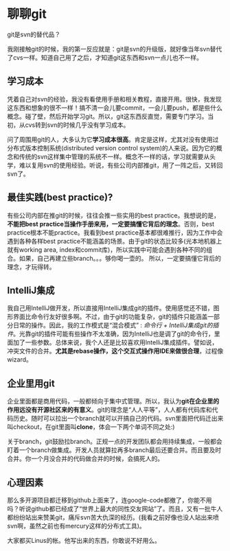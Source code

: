 # 聊聊git

git是svn的替代品？

我刚接触git的时候，我的第一反应就是：git是svn的升级版，就好像当年svn替代了cvs一样。知道自己用了之后，才知道git这东西和svn一点儿也不一样。

## 学习成本
凭着自己对svn的经验，我没有看使用手册和相关教程，直接开用。很快，我发现这东西和想象的很不一样！搞不清一会儿要commit，一会儿要push，都是些什么概念。碰了壁，然后开始学习git。所以，git这东西反直觉，需要专门学习。当初，从cvs转到svn的时候几乎没有学习成本。

问了周围用git的人，大多认为它**学习成本很高**。肯定是这样，尤其对没有使用过分布式版本控制系统(distributed version control system)的人来说。因为它的概念和传统的svn这样集中管理的系统不一样。概念不一样的话，学习就需要从头学，难以复用svn的使用经验。听说，有些公司内部推git，用了一阵之后，又转回svn了。

## 最佳实践(best practice)?
有些公司内部在推git的时候，往往会推一些实用的best practice。我想说的是，**不能把best practice当操作手册来用，一定要搞懂它背后的理念**。否则，best practice根本不能practice。我看到best practice基本都很难推行，因为工作中会遇到各种各样best practice不能涵盖的场景。由于git的状态比较多(光本地机器上就有working area, index和commit库)，所以实践中可能会遇到各种不同的组合。如果，自己再建立些branch。。。够你喝一壶的。
所以，一定要搞懂它背后的理念，才玩得转。

## IntelliJ集成
我自己用IntelliJ做开发，所以直接用IntelliJ集成git的插件。使用感觉还不错，图形界面比命令行友好很多啊。不过，由于git的功能复杂，git的插件只能涵盖一部分日常的操作。因此，我的工作模式是“混合模式” : *命令行 + IntelliJ集成git的插件*。光靠git的插件可能有些操作不太准确，因为IntelliJ也是调了git的命令行，里面加了一些参数。总体来说，我个人还是比较喜欢用IntelliJ集成插件。譬如说，冲突文件的合并。**尤其是rebase操作，这个交互式操作用IDE来做很合理**，过程像wizard。

## 企业里用git
企业里面都是商用代码，一般都倾向于集中式管理。所以，我认为**git在企业里的作用远没有开源社区来的有意义**。git的理念是“人人平等”，人人都有代码库和代码历史。随时可以拉出一个branch就可以开搞自己的代码。svn里面把代码迁出来叫checkout，在git里面叫**clone**，体会一下两个单词不同之处:) 

关于branch，git鼓励拉branch。正规一点的开发团队都会用持续集成，一般都会盯着一个branch做集成。开发人员就算拉再多branch最后还要合并。而且要及时合并。你一个月没合并的代码做合并的时候，会搞死人的。

## 心理因素
那么多开源项目都迁移到github上面来了，连google-code都撤了，你能不用吗？听说github都已经成了“世界上最大的同性交友网站”了。而且，又有一批牛人都纷纷站出来赞美git，痛斥svn苦大仇深的经历。(我看之前好像也没人站出来喷svn啊，虽然之前也有mercury这样的分布式工具)。

大家都买Linus的帐。他写出来的东西，你敢说不好用么。





